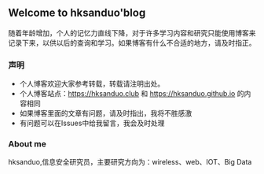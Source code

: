 ## Welcome to hksanduo'blog

随着年龄增加，个人的记忆力直线下降，对于许多学习内容和研究只能使用博客来记录下来，以供以后的查询和学习。如果博客有什么不合适的地方，请及时指正。

### 声明
- 个人博客欢迎大家参考转载，转载请注明出处。
- 个人博客站点：https://hksanduo.club 和 https://hksanduo.github.io 的内容相同
- 如果博客里面的文章有问题，请及时指出，我将不胜感激
- 有问题可以在Issues中给我留言，我会及时处理

### About me
hksanduo,信息安全研究员，主要研究方向为：wireless、web、IOT、Big Data
